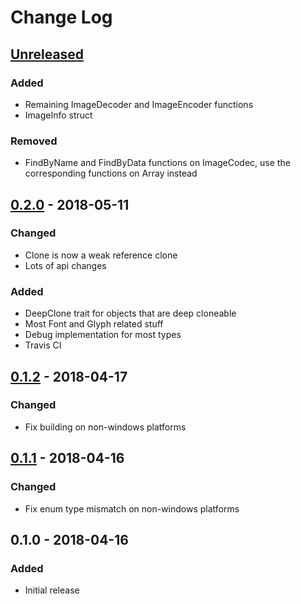 # Change Log

## [Unreleased]

### Added

- Remaining ImageDecoder and ImageEncoder functions
- ImageInfo struct

### Removed

- FindByName and FindByData functions on ImageCodec, use the
corresponding functions on Array<ImageCodec> instead

## [0.2.0] - 2018-05-11

### Changed

- Clone is now a weak reference clone
- Lots of api changes

### Added

- DeepClone trait for objects that are deep cloneable
- Most Font and Glyph related stuff
- Debug implementation for most types
- Travis CI

## [0.1.2] - 2018-04-17

### Changed

- Fix building on non-windows platforms

## [0.1.1] - 2018-04-16

### Changed

- Fix enum type mismatch on non-windows platforms

## 0.1.0 - 2018-04-16

### Added

- Initial release 


[Unreleased]: https://github.com/Veykril/blend2d-rs/compare/v0.2.0...HEAD
[0.2.0]: https://github.com/Veykril/blend2d-rs/compare/v0.1.2...v0.2.0
[0.1.2]: https://github.com/Veykril/blend2d-rs/compare/v0.1.1...v0.1.2
[0.1.1]: https://github.com/Veykril/blend2d-rs/compare/v0.1.0...v0.1.1
